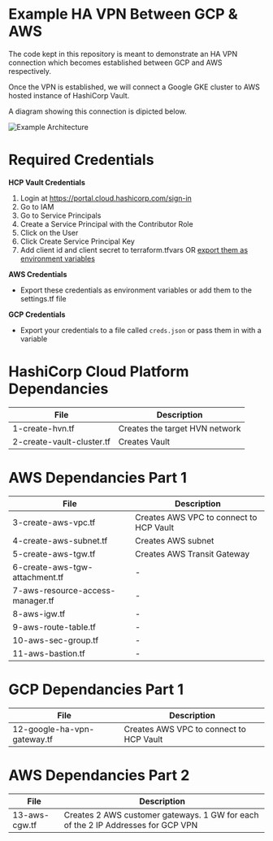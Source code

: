 # Example HA VPN Between GCP & AWS

The code kept in this repository is meant to demonstrate an HA VPN connection which becomes established between GCP and AWS respectively.

Once the VPN is established, we will connect a Google GKE cluster to AWS hosted instance of HashiCorp Vault.

A diagram showing this connection is dipicted below.

![Example Architecture](https://cloud.google.com/static/architecture/images/build-ha-vpn-connections-google-cloud-aws.svg)

# Required Credentials


**HCP Vault Credentials**

1. Login at https://portal.cloud.hashicorp.com/sign-in
2. Go to IAM
3. Go to Service Principals
4. Create a Service Principal with the Contributor Role
5. Click on the User
6. Click Create Service Principal Key
7. Add client id and client secret to terraform.tfvars OR [export them as environment variables](https://registry.terraform.io/providers/hashicorp/hcp/latest/docs/guides/auth#two-options-to-configure-the-provider)


**AWS Credentials**
- Export these credentials as environment variables or add them to the settings.tf file

**GCP Credentials**
- Export your credentials to a file called `creds.json` or pass them in with a variable

# HashiCorp Cloud Platform Dependancies

| File | Description |
| - | - |
| 1-create-hvn.tf | Creates the target HVN network |
| 2-create-vault-cluster.tf | Creates Vault |

# AWS Dependancies Part 1

| File | Description |
| - | - |
| 3-create-aws-vpc.tf | Creates AWS VPC to connect to HCP Vault |
| 4-create-aws-subnet.tf | Creates AWS subnet |
| 5-create-aws-tgw.tf | Creates AWS Transit Gateway |
| 6-create-aws-tgw-attachment.tf | - |
| 7-aws-resource-access-manager.tf | - |
| 8-aws-igw.tf | - |
| 9-aws-route-table.tf | - |
| 10-aws-sec-group.tf | - |
| 11-aws-bastion.tf | - |

# GCP Dependancies Part 1

| File | Description |
| - | - |
| 12-google-ha-vpn-gateway.tf | Creates AWS VPC to connect to HCP Vault |

# AWS Dependancies Part 2

| File | Description |
| - | - |
| 13-aws-cgw.tf | Creates 2 AWS customer gateways. 1 GW for each of the 2 IP Addresses for GCP VPN |